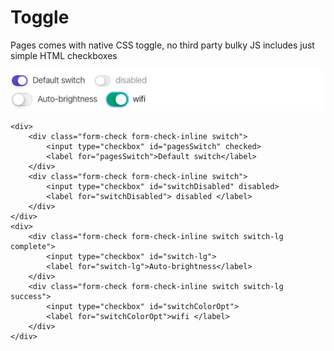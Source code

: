# Toggle

Pages comes with native CSS toggle, no third party bulky JS includes just simple HTML checkboxes

![](../.gitbook/assets/screenshot-2020-03-13-at-10.06.40-pm.png)

```markup
<div>
	<div class="form-check form-check-inline switch">
		<input type="checkbox" id="pagesSwitch" checked>
		<label for="pagesSwitch">Default switch</label>
	</div>
	<div class="form-check form-check-inline switch">
		<input type="checkbox" id="switchDisabled" disabled>
		<label for="switchDisabled"> disabled </label>
	</div>
</div>
<div>
	<div class="form-check form-check-inline switch switch-lg complete">
		<input type="checkbox" id="switch-lg">
		<label for="switch-lg">Auto-brightness</label>
	</div>
	<div class="form-check form-check-inline switch switch-lg success">
		<input type="checkbox" id="switchColorOpt">
		<label for="switchColorOpt">wifi </label>
	</div>
</div>
```

